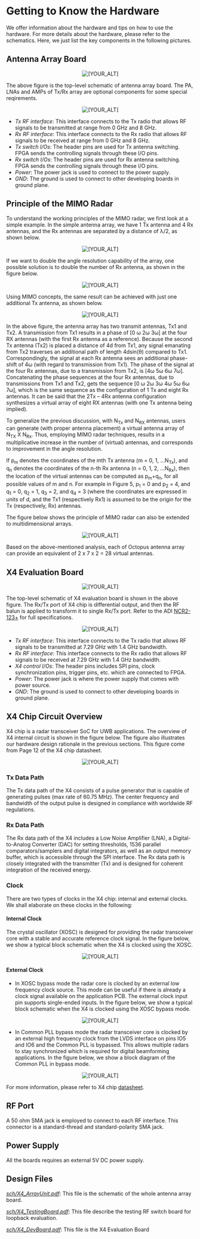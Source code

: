 # Getting to Know the Hardware

We offer information about the hardware and tips on how to use the hardware. For more details about the hardware, please refer to the schematics. Here, we just list the key components in the following pictures.

## Antenna Array Board

<p align="center">
   <img src="https://raw.githubusercontent.com/DeepWiSe888/Octopus/main/image/array_block.png" alt="[YOUR_ALT]"/>
</p>

<!-- ![Aaron Swartz](https://raw.githubusercontent.com/DeepWiSe888/Octopus/main/image/array_block.png) -->

The above figure is the top-level schematic of antenna array board. The PA, LNAs and AMPs of Tx/Rx array are optional components for some special reqirements. 

<p align="center">
   <img src="https://raw.githubusercontent.com/DeepWiSe888/Octopus/main/image/array_board.png" alt="[YOUR_ALT]"/>
</p>

<!-- ![Aaron Swartz](https://raw.githubusercontent.com/DeepWiSe888/Octopus/main/image/array_board.png) -->

- *Tx RF interface*: This interface connects to the Tx radio that allows RF signals to be transmitted at range from 0 GHz and 8 GHz. 
- *Rx RF interface*: This interface connects to the Rx radio that allows RF signals to be received at range from 0 GHz and 8 GHz. 
- *Tx switch I/Os*: The header pins are used for Tx antenna switching. FPGA sends the controlling signals through these I/O pins. 
- *Rx switch I/Os*: The header pins are used for Rx antenna switching. FPGA sends the controlling signals through these I/O pins. 
- *Power*: The power jack is used to connect to the power supply.
- *GND*: The ground is used to connect to other developing boards in ground plane.

## Principle of the MIMO Radar
To understand the working principles of the MIMO radar, we first look at a simple example. In the simple antenna array, we have 1 Tx antenna and 4 Rx antennas, and the Rx antennas are separated by a distance of λ/2, as shown below.

<p align="center">
   <img src="https://raw.githubusercontent.com/DeepWiSe888/Octopus/main/image/mimo0.png" alt="[YOUR_ALT]"/>
</p>

<!-- ![Aaron Swartz](https://raw.githubusercontent.com/DeepWiSe888/Octopus/main/image/mimo0.png) -->

If we want to double the angle resolution capability of the array, one possible solution is to double the number of Rx antenna, as shown in the figure below.

<p align="center">
   <img src="https://raw.githubusercontent.com/DeepWiSe888/Octopus/main/image/mimo1.png" alt="[YOUR_ALT]"/>
</p>

<!-- ![Aaron Swartz](https://raw.githubusercontent.com/DeepWiSe888/Octopus/main/image/mimo1.png) -->

Using MIMO concepts, the same result can be achieved with just one additional Tx antenna, as shown below.

<p align="center">
   <img src="https://raw.githubusercontent.com/DeepWiSe888/Octopus/main/image/mimo2.png" alt="[YOUR_ALT]"/>
</p>

<!-- ![Aaron Swartz](https://raw.githubusercontent.com/DeepWiSe888/Octopus/main/image/mimo2.png) -->

In the above figure, the antenna array has two transmit antennas, Tx1 and Tx2. A transmission from Tx1 results in a phase of \[0 ω 2ω 3ω\] at the four RX antennas (with the first Rx antenna as a reference). Because the second Tx antenna (Tx2) is placed a distance of 4d from Tx1, any signal emanating from Tx2 traverses an additional path of length 4dsin(θ) compared to Tx1. Correspondingly, the signal at each Rx antenna sees an additional phase-shift of 4ω (with regard to transmission from Tx1). The phase of the signal at the four Rx antennas, due to a transmission from Tx2, is \[4ω 5ω 6ω 7ω\]. Concatenating the phase sequences at the four Rx antennas, due to transmissions from Tx1 and Tx2, gets the sequence \[0 ω 2ω 3ω 4ω 5ω 6ω 7ω\], which is the same sequence as the configuration of 1 Tx and eight Rx antennas. It can be said that the 2Tx – 4Rx antenna configuration synthesizes a virtual array of eight RX antennas (with one Tx antenna being implied).

To generalize the previous discussion, with N<sub>Tx</sub> and N<sub>RX</sub> antennas, users can generate (with proper antenna placement) a virtual antenna array of N<sub>TX</sub> X N<sub>Rx</sub>. Thus, employing MIMO radar techniques, results in a multiplicative increase in the number of (virtual) antennas, and corresponds to improvement in the angle resolution.

If p<sub>m</sub> denotes the coordinates of the mth Tx antenna (m = 0, 1, ...N<sub>Tx</sub>), and q<sub>n</sub> denotes the coordinates of the n-th Rx antenna (n = 0, 1, 2, …N<sub>Rx</sub>), then the location of the virtual antennas can be computed as p<sub>m</sub>+q<sub>n</sub>, for all possible values of m and n. For example in Figure 5, p<sub>1</sub> = 0 and p<sub>2</sub> = 4, and q<sub>1</sub> = 0, q<sub>2</sub> = 1, q<sub>3</sub> = 2, and q<sub>4</sub> = 3 (where the coordinates are expressed in units of d, and the Tx1 (respectively Rx1) is assumed to be the origin for the Tx (respectively, Rx) antennas.

The figure below shows the principle of MIMO radar can also be extended to multidimensional arrays.

<p align="center">
   <img src="https://raw.githubusercontent.com/DeepWiSe888/Octopus/main/image/mimo3.png" alt="[YOUR_ALT]"/>
</p>

<!-- ![Aaron Swartz](https://raw.githubusercontent.com/DeepWiSe888/Octopus/main/image/mimo3.png) -->

Based on the above-mentioned analysis, each of Octopus antenna array can provide an equivalent of 2 x 7 x 2 = 28 virtual antennas.

## X4 Evaluation Board

<p align="center">
   <img src="https://raw.githubusercontent.com/DeepWiSe888/Octopus/main/image/x4_eval_block.png" alt="[YOUR_ALT]"/>
</p>

<!-- ![Aaron Swartz](https://raw.githubusercontent.com/DeepWiSe888/Octopus/main/image/x4_eval_block.png) -->

The top-level schematic of X4 evaluation board is shown in the above figure. The Rx/Tx port of X4 chip is differential output, and then the RF balun is applied to transform it to single Rx/Tx port.  Refer to the ADI [NCR2-123+](https://www.minicircuits.com/pdfs/NCR2-123+.pdf) for full specifications.

<p align="center">
   <img src="https://raw.githubusercontent.com/DeepWiSe888/Octopus/main/image/x4_board.png" alt="[YOUR_ALT]"/>
</p>

<!-- ![Aaron Swartz](https://raw.githubusercontent.com/DeepWiSe888/Octopus/main/image/x4_board.png) -->

- *Tx RF interface*: This interface connects to the Tx radio that allows RF signals to be transmitted at 7.29 GHz with 1.4 GHz bandwidth.
- *Rx RF interface*: This interface connects to the Rx radio that allows RF signals to be received at 7.29 GHz with 1.4 GHz bandwidth.
- *X4 control I/Os*: The header pins includes SPI pins, clock synchronization pins, trigger pins, etc. which are connected to FPGA.
- *Power*: The power jack is where the power supply that comes with power source.
- *GND*: The ground is used to connect to other developing boards in ground plane.

## X4 Chip Circuit Overview

X4 chip is a radar transceiver SoC for UWB applications.  The overview of X4 internal circuit is shown in the figure below. The figure also illustrates our hardware design rationale in the previous sections. This figure come from Page 12 of the X4 chip datasheet.

<p align="center">
   <img src="https://raw.githubusercontent.com/DeepWiSe888/Octopus/main/image/x4_circuit.jpg" alt="[YOUR_ALT]"/>
</p>

<!-- ![Aaron Swartz](https://raw.githubusercontent.com/DeepWiSe888/Octopus/main/image/x4_circuit.jpg) -->



### Tx Data Path

The Tx data path of the X4 consists of a pulse generator that is capable of generating pulses (max rate of 60.75 MHz). The center frequency and bandwidth of the output pulse is designed in compliance with worldwide RF regulations.

### Rx Data Path

The Rx data path of the X4 includes a Low Noise Amplifier (LNA), a Digital-to-Analog Converter (DAC) for setting thresholds, 1536 parallel comparators/samplers and digital integrators, as well as an output memory buffer, which is accessible through the SPI interface. The Rx data path is closely integrated with the transmitter (Tx) and is designed for coherent integration of the received energy.

### Clock

There are two types of clocks in the X4 chip: internal and external clocks. We shall elaborate on these clocks in the following:

#### Internal Clock

The crystal oscillator (XOSC) is designed for providing the radar transceiver core with a stable and accurate reference clock signal.  In the figure below, we show a typical block schematic when the X4 is clocked using the XOSC.

<p align="center">
   <img src="https://raw.githubusercontent.com/DeepWiSe888/Octopus/main/image/x4_interClock.jpg" alt="[YOUR_ALT]"/>
</p>
<!-- ![Aaron Swartz](https://raw.githubusercontent.com/DeepWiSe888/Octopus/main/image/x4_interClock.jpg) -->

#### External Clock

- In XOSC bypass mode the radar core is clocked by an external low frequency clock source. This mode can be useful if there is already a clock signal available on the application PCB. The external clock input pin supports single-ended inputs. In the figure below, we show a typical block schematic when the X4 is clocked using the XOSC bypass mode.

<p align="center">
   <img src="https://raw.githubusercontent.com/DeepWiSe888/Octopus/main/image/x4_exClock1.jpg" alt="[YOUR_ALT]"/>
</p>

<!--   ![Aaron Swartz](https://raw.githubusercontent.com/DeepWiSe888/Octopus/main/image/x4_exClock1.jpg) -->

- In Common PLL bypass mode the radar transceiver core is clocked by an external high frequency clock from the LVDS interface on pins IO5 and IO6 and the Common PLL is bypassed. This allows multiple radars to stay synchronized which is required for digital beamforming applications. In the figure below, we show a block diagram of the Common PLL in bypass mode.

<p align="center">
   <img src="https://raw.githubusercontent.com/DeepWiSe888/Octopus/main/image/x4_exClock2.jpg" alt="[YOUR_ALT]"/>
</p>

<!--   ![Aaron Swartz](https://raw.githubusercontent.com/DeepWiSe888/Octopus/main/image/x4_exClock2.jpg) -->

For more information, please refer to X4 chip [datasheet](https://www.radartutorial.eu/19.kartei/13.labs/pubs/x4_datasheet_revE_restricted.pdf).

## RF Port

A 50 ohm SMA jack is employed to connect to each RF interface. This connector is a standard-thread and standard-polarity SMA jack.  

## Power Supply

All the boards requires an external 5V DC power supply. 

## Design Files

[*sch/X4_ArrayUnit.pdf*](https://github.com/DeepWiSe888/Octopus/blob/main/hardware/sch/X4_ArrayUnit.pdf): This  file is the schematic of the whole antenna array board.

[*sch/X4_TestingBoard.pdf*](https://github.com/DeepWiSe888/Octopus/blob/main/hardware/sch/X4_TestingBoard.pdf): This file describe the testing RF switch board for loopback evaluation.

[*sch/X4_DevBoard.pdf*](https://github.com/DeepWiSe888/Octopus/blob/main/hardware/sch/X4_DevBoard.pdf): This file is the X4 Evaluation Board
